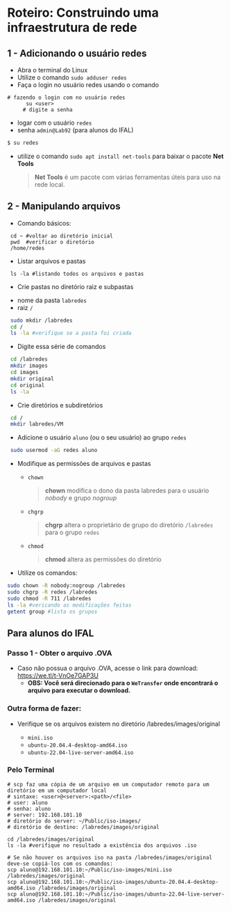 # Roteiro: Construindo uma infraestrutura de rede
## 1 - Adicionando o usuário redes
- Abra o terminal do Linux
- Utilize o comando ```sudo adduser redes```
- Faça o login no usuário redes usando o comando 

```shell
# fazendo o login com no usuário redes
      su <user>
     # digite a senha
``` 

* logar com o usuário ``redes`` 
* senha ``admin@Lab92`` (para alunos do IFAL)

```bash
$ su redes
```
* utilize o comando ``sudo apt install net-tools`` para baixar o pacote **Net Tools**

    > **Net Tools** é um pacote com várias ferramentas úteis para uso na rede local.
    

## 2 - Manipulando arquivos

* Comando básicos:
```shell
 cd ~ #voltar ao diretório inicial
 pwd  #verificar o diretório 
 /home/redes
```
* Listar arquivos e pastas
```shell
 ls -la #listando todos os arquivos e pastas
```
* Crie pastas no diretório raiz e subpastas
 - nome da pasta ``labredes``
 - raiz ``/``
```bash
 sudo mkdir /labredes 
 cd /
 ls -la #verifique se a pasta foi criada
```
* Digite essa série de comandos
```bash
 cd /labredes
 mkdir images
 cd images
 mkdir original
 cd original
 ls -la
```
* Crie diretórios e subdiretórios
```bash
 cd /
 mkdir labredes/VM
```
* Adicione o usuário ``aluno`` (ou o seu usuário) ao grupo ``redes``
```bash
 sudo usermod -aG redes aluno
```
* Modifique as permissões de arquivos e pastas
  


  - ``chown`` 


    > __chown__ modifica o dono da pasta labredes para o usuário _nobody_ e grupo _nogroup_ 

  - ``chgrp``


    > __chgrp__ altera o proprietário de grupo do diretório ``/labredes`` para o grupo ``redes``


  - ``chmod``

    >__chmod__ altera as permissões do diretório
    

* Utilize os comandos:
```bash
sudo chown -R nobody:nogroup /labredes
sudo chgrp -R redes /labredes
sudo chmod -R 711 /labredes
ls -la #vericando as modificações feitas
getent group #lista os grupos
```

## Para alunos do IFAL

### Passo 1 - Obter o arquivo .OVA

* Caso não possua o arquivo .OVA, acesse o link para download: https://we.tl/t-VnOe7GAP3U 
  - __OBS: Você será direcionado para o `WeTransfer` onde encontrará o arquivo para executar o download.__

### Outra forma de fazer: 
* Verifique se os arquivos existem no diretório /labredes/images/original
    
  - `mini.iso`<br>
  - `ubuntu-20.04.4-desktop-amd64.iso`<br>
  - `ubuntu-22.04-live-server-amd64.iso`<br>
    

### Pelo Terminal 

```shell
# scp faz uma cópia de um arquivo em um computador remoto para um diretório em um computador local
# sintaxe: <user>@<server>:<path>/<file>
# user: aluno
# senha: aluno
# server: 192.168.101.10
# diretório do server: ~/Public/iso-images/
# diretório de destino: /labredes/images/original

cd /labredes/images/original
ls -la #verifique no resultado a existência dos arquivos .iso

# Se não houver os arquivos iso na pasta /labredes/images/original deve-se copiá-los com os comandos:
scp aluno@192.168.101.10:~/Public/iso-images/mini.iso /labredes/images/original
scp aluno@192.168.101.10:~/Public/iso-images/ubuntu-20.04.4-desktop-amd64.iso /labredes/images/original
scp aluno@192.168.101.10:~/Public/iso-images/ubuntu-22.04-live-server-amd64.iso /labredes/images/original

```


